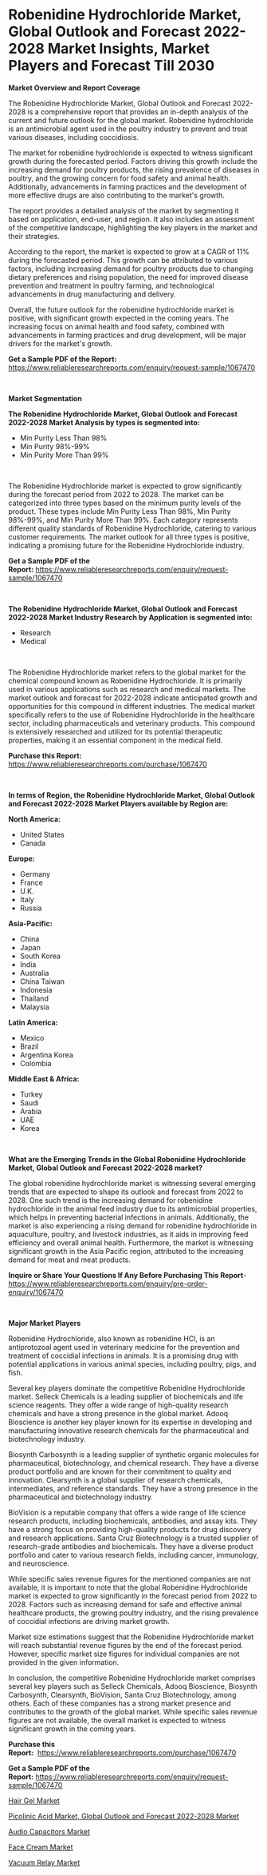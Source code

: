 <p><h1>Robenidine Hydrochloride Market, Global Outlook and Forecast 2022-2028 Market Insights, Market Players and Forecast Till 2030</h1></p><p><strong>Market Overview and Report Coverage</strong></p>
<p><p>The Robenidine Hydrochloride Market, Global Outlook and Forecast 2022-2028 is a comprehensive report that provides an in-depth analysis of the current and future outlook for the global market. Robenidine hydrochloride is an antimicrobial agent used in the poultry industry to prevent and treat various diseases, including coccidiosis. </p><p>The market for robenidine hydrochloride is expected to witness significant growth during the forecasted period. Factors driving this growth include the increasing demand for poultry products, the rising prevalence of diseases in poultry, and the growing concern for food safety and animal health. Additionally, advancements in farming practices and the development of more effective drugs are also contributing to the market's growth.</p><p>The report provides a detailed analysis of the market by segmenting it based on application, end-user, and region. It also includes an assessment of the competitive landscape, highlighting the key players in the market and their strategies. </p><p>According to the report, the market is expected to grow at a CAGR of 11% during the forecasted period. This growth can be attributed to various factors, including increasing demand for poultry products due to changing dietary preferences and rising population, the need for improved disease prevention and treatment in poultry farming, and technological advancements in drug manufacturing and delivery. </p><p>Overall, the future outlook for the robenidine hydrochloride market is positive, with significant growth expected in the coming years. The increasing focus on animal health and food safety, combined with advancements in farming practices and drug development, will be major drivers for the market's growth.</p></p>
<p><strong>Get a Sample PDF of the Report:</strong> <a href="https://www.reliableresearchreports.com/enquiry/request-sample/1067470">https://www.reliableresearchreports.com/enquiry/request-sample/1067470</a></p>
<p>&nbsp;</p>
<p><strong>Market Segmentation</strong></p>
<p><strong>The Robenidine Hydrochloride Market, Global Outlook and Forecast 2022-2028 Market Analysis by types is segmented into:</strong></p>
<p><ul><li>Min Purity Less Than 98%</li><li>Min Purity 98%-99%</li><li>Min Purity More Than 99%</li></ul></p>
<p>&nbsp;</p>
<p><p>The Robenidine Hydrochloride market is expected to grow significantly during the forecast period from 2022 to 2028. The market can be categorized into three types based on the minimum purity levels of the product. These types include Min Purity Less Than 98%, Min Purity 98%-99%, and Min Purity More Than 99%. Each category represents different quality standards of Robenidine Hydrochloride, catering to various customer requirements. The market outlook for all three types is positive, indicating a promising future for the Robenidine Hydrochloride industry.</p></p>
<p><strong>Get a Sample PDF of the Report:</strong>&nbsp;<a href="https://www.reliableresearchreports.com/enquiry/request-sample/1067470">https://www.reliableresearchreports.com/enquiry/request-sample/1067470</a></p>
<p>&nbsp;</p>
<p><strong>The Robenidine Hydrochloride Market, Global Outlook and Forecast 2022-2028 Market Industry Research by Application is segmented into:</strong></p>
<p><ul><li>Research</li><li>Medical</li></ul></p>
<p>&nbsp;</p>
<p><p>The Robenidine Hydrochloride market refers to the global market for the chemical compound known as Robenidine Hydrochloride. It is primarily used in various applications such as research and medical markets. The market outlook and forecast for 2022-2028 indicate anticipated growth and opportunities for this compound in different industries. The medical market specifically refers to the use of Robenidine Hydrochloride in the healthcare sector, including pharmaceuticals and veterinary products. This compound is extensively researched and utilized for its potential therapeutic properties, making it an essential component in the medical field.</p></p>
<p><strong>Purchase this Report:</strong>&nbsp; <a href="https://www.reliableresearchreports.com/purchase/1067470">https://www.reliableresearchreports.com/purchase/1067470</a></p>
<p>&nbsp;</p>
<p><strong>In terms of Region, the Robenidine Hydrochloride Market, Global Outlook and Forecast 2022-2028 Market Players available by Region are:</strong></p>
<p>
    <p> <strong> North America: </strong>
        <ul>
            <li>United States</li>
            <li>Canada</li>
        </ul>
        </p> 
    <p> <strong> Europe: </strong>
        <ul>
            <li>Germany</li>
            <li>France</li>
            <li>U.K.</li>
            <li>Italy</li>
            <li>Russia</li>
        </ul>
        </p> 
    <p> <strong> Asia-Pacific: </strong>
        <ul>
            <li>China</li>
            <li>Japan</li>
            <li>South Korea</li>
            <li>India</li>
            <li>Australia</li>
            <li>China Taiwan</li>
            <li>Indonesia</li>
            <li>Thailand</li>
            <li>Malaysia</li>
        </ul>
        </p> 
    <p> <strong> Latin America: </strong>
        <ul>
            <li>Mexico</li>
            <li>Brazil</li>
            <li>Argentina Korea</li>
            <li>Colombia</li>
        </ul>
        </p> 
    <p> <strong> Middle East & Africa: </strong>
        <ul>
            <li>Turkey</li>
            <li>Saudi</li>
            <li>Arabia</li>
            <li>UAE</li>
            <li>Korea</li>
        </ul>
    </p>
    </p>
<p>&nbsp;</p>
<p><strong>What are the Emerging Trends in the Global Robenidine Hydrochloride Market, Global Outlook and Forecast 2022-2028 market?</strong></p>
<p><p>The global robenidine hydrochloride market is witnessing several emerging trends that are expected to shape its outlook and forecast from 2022 to 2028. One such trend is the increasing demand for robenidine hydrochloride in the animal feed industry due to its antimicrobial properties, which helps in preventing bacterial infections in animals. Additionally, the market is also experiencing a rising demand for robenidine hydrochloride in aquaculture, poultry, and livestock industries, as it aids in improving feed efficiency and overall animal health. Furthermore, the market is witnessing significant growth in the Asia Pacific region, attributed to the increasing demand for meat and meat products.</p></p>
<p><strong>Inquire or Share Your Questions If Any Before Purchasing This Report</strong>- <a href="https://www.reliableresearchreports.com/enquiry/pre-order-enquiry/1067470">https://www.reliableresearchreports.com/enquiry/pre-order-enquiry/1067470</a></p>
<p>&nbsp;</p>
<p><strong>Major Market Players</strong></p>
<p><p>Robenidine Hydrochloride, also known as robenidine HCl, is an antiprotozoal agent used in veterinary medicine for the prevention and treatment of coccidial infections in animals. It is a promising drug with potential applications in various animal species, including poultry, pigs, and fish.</p><p>Several key players dominate the competitive Robenidine Hydrochloride market. Selleck Chemicals is a leading supplier of biochemicals and life science reagents. They offer a wide range of high-quality research chemicals and have a strong presence in the global market. Adooq Bioscience is another key player known for its expertise in developing and manufacturing innovative research chemicals for the pharmaceutical and biotechnology industry.</p><p>Biosynth Carbosynth is a leading supplier of synthetic organic molecules for pharmaceutical, biotechnology, and chemical research. They have a diverse product portfolio and are known for their commitment to quality and innovation. Clearsynth is a global supplier of research chemicals, intermediates, and reference standards. They have a strong presence in the pharmaceutical and biotechnology industry.</p><p>BioVision is a reputable company that offers a wide range of life science research products, including biochemicals, antibodies, and assay kits. They have a strong focus on providing high-quality products for drug discovery and research applications. Santa Cruz Biotechnology is a trusted supplier of research-grade antibodies and biochemicals. They have a diverse product portfolio and cater to various research fields, including cancer, immunology, and neuroscience.</p><p>While specific sales revenue figures for the mentioned companies are not available, it is important to note that the global Robenidine Hydrochloride market is expected to grow significantly in the forecast period from 2022 to 2028. Factors such as increasing demand for safe and effective animal healthcare products, the growing poultry industry, and the rising prevalence of coccidial infections are driving market growth.</p><p>Market size estimations suggest that the Robenidine Hydrochloride market will reach substantial revenue figures by the end of the forecast period. However, specific market size figures for individual companies are not provided in the given information.</p><p>In conclusion, the competitive Robenidine Hydrochloride market comprises several key players such as Selleck Chemicals, Adooq Bioscience, Biosynth Carbosynth, Clearsynth, BioVision, Santa Cruz Biotechnology, among others. Each of these companies has a strong market presence and contributes to the growth of the global market. While specific sales revenue figures are not available, the overall market is expected to witness significant growth in the coming years.</p></p>
<p><strong>Purchase this Report:</strong>&nbsp;&nbsp;<a href="https://www.reliableresearchreports.com/purchase/1067470">https://www.reliableresearchreports.com/purchase/1067470</a></p>
<p></p>
<p><strong>Get a Sample PDF of the Report:</strong>&nbsp;<a href="https://www.reliableresearchreports.com/enquiry/request-sample/1067470">https://www.reliableresearchreports.com/enquiry/request-sample/1067470</a></p>
<p><p><a href="https://medium.com/@margaretlee84/hair-gel-market-size-growth-forecast-2023-2030-32e15915dd13">Hair Gel Market</a></p><p><a href="https://github.com/GroverBarry/Market-Research-Report-List-1/blob/main/picolinic-acid-market-global-outlook-and-forecast-2022-2028-market.md">Picolinic Acid Market, Global Outlook and Forecast 2022-2028 Market</a></p><p><a href="https://www.linkedin.com/pulse/audio-capacitors-market-insights-players-forecast-till-7taoe/">Audio Capacitors Market</a></p><p><a href="https://medium.com/@lindabrewer15/face-cream-market-size-growth-forecast-2023-2030-ef864262b8ea">Face Cream Market</a></p><p><a href="https://www.reportprime.com/vacuum-relay-r5613">Vacuum Relay Market</a></p></p>